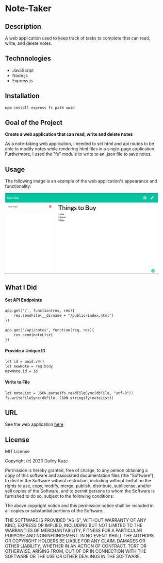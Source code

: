 # Note-Taker

## Description

A web application used to keep track of tasks to complete that can read, write, and delete notes.

## Technnologies

* JavaScript
* Node.js
* Express.js

## Installation

````
npm install express fs path uuid
````

## Goal of the Project

**Create a web application that can read, write and delete notes**

As a note-taking web application, I needed to set html and api routes to be able to modify notes while rendering html files in a single-page application. Furthermore, I used the "fs" module to write to an .json file to save notes.

## Usage

The following image is an example of the web application's appearance and functionality:

![Image](public/assets/note-taker-screenshot.png)

## What I Did

#### Set API Endpoints

````
app.get('/', function(req, res){
    res.sendFile(__dirname + "/public/index.html")
})

app.get('/api/notes', function(req, res){
    res.send(noteList)
})
````

#### Provide a Unique ID

````
let id = uuid.v4()
let newNote = req.body
newNote.id = id
````

#### Write to File

````
let noteList = JSON.parse(fs.readFileSync(dbFile, "utf-8"))
fs.writeFileSync(dbFile, JSON.stringify(noteList))
````

## URL

See the web application [here](https://shrouded-ridge-09224.herokuapp.com/)

## License

MIT License

Copyright (c) 2020 Dailey Kaze

Permission is hereby granted, free of charge, to any person obtaining a copy
of this software and associated documentation files (the "Software"), to deal
in the Software without restriction, including without limitation the rights
to use, copy, modify, merge, publish, distribute, sublicense, and/or sell
copies of the Software, and to permit persons to whom the Software is
furnished to do so, subject to the following conditions:

The above copyright notice and this permission notice shall be included in all
copies or substantial portions of the Software.

THE SOFTWARE IS PROVIDED "AS IS", WITHOUT WARRANTY OF ANY KIND, EXPRESS OR
IMPLIED, INCLUDING BUT NOT LIMITED TO THE WARRANTIES OF MERCHANTABILITY,
FITNESS FOR A PARTICULAR PURPOSE AND NONINFRINGEMENT. IN NO EVENT SHALL THE
AUTHORS OR COPYRIGHT HOLDERS BE LIABLE FOR ANY CLAIM, DAMAGES OR OTHER
LIABILITY, WHETHER IN AN ACTION OF CONTRACT, TORT OR OTHERWISE, ARISING FROM,
OUT OF OR IN CONNECTION WITH THE SOFTWARE OR THE USE OR OTHER DEALINGS IN THE
SOFTWARE.